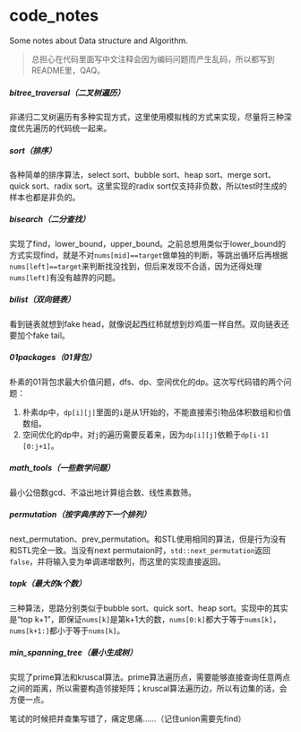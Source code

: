 # code_notes
Some notes about Data structure and Algorithm.

> 总担心在代码里面写中文注释会因为编码问题而产生乱码，所以都写到README里，QAQ。

##### bitree_traversal（二叉树遍历）

非递归二叉树遍历有多种实现方式，这里使用模拟栈的方式来实现，尽量将三种深度优先遍历的代码统一起来。

##### sort（排序）

各种简单的排序算法，select sort、bubble sort、heap sort、merge sort、quick sort、radix sort。这里实现的radix sort仅支持非负数，所以test时生成的样本也都是非负的。

##### bisearch（二分查找）

实现了find，lower_bound，upper_bound。之前总想用类似于lower_bound的方式实现find，就是不对`nums[mid]==target`做单独的判断，等跳出循环后再根据`nums[left]==target`来判断找没找到，但后来发现不合适，因为还得处理`nums[left]`有没有越界的问题。

##### bilist（双向链表）

看到链表就想到fake head，就像说起西红柿就想到炒鸡蛋一样自然。双向链表还要加个fake tail。

##### 01packages（01背包）

朴素的01背包求最大价值问题，dfs、dp、空间优化的dp。这次写代码错的两个问题：

1. 朴素dp中，`dp[i][j]`里面的`i`是从1开始的，不能直接索引物品体积数组和价值数组。
2. 空间优化的dp中，对`j`的遍历需要反着来，因为`dp[i][j]`依赖于`dp[i-1][0:j+1]`。

##### math_tools（一些数学问题）

最小公倍数gcd、不溢出地计算组合数、线性素数筛。

##### permutation（按字典序的下一个排列）

next_permutation、prev_permutation。和STL使用相同的算法，但是行为没有和STL完全一致。当没有next permutaion时，`std::next_permutation`返回`false`，并将输入变为单调递增数列，而这里的实现直接返回。

##### topk（最大的k个数）

三种算法，思路分别类似于bubble sort、quick sort、heap sort。实现中的其实是“top k+1”，即保证`nums[k]`是第k+1大的数，`nums[0:k]`都大于等于`nums[k]`，`nums[k+1:]`都小于等于`nums[k]`。

##### min_spanning_tree（最小生成树）

实现了prime算法和kruscal算法。prime算法遍历点，需要能够直接查询任意两点之间的距离，所以需要构造邻接矩阵；kruscal算法遍历边，所以有边集的话，会方便一点。

笔试的时候把并查集写错了，痛定思痛......（记住union需要先find）